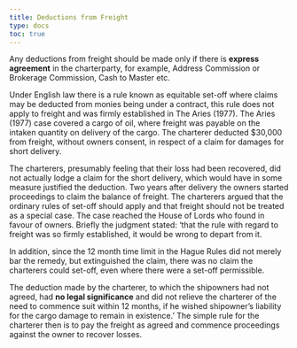 ```yaml
---
title: Deductions from Freight
type: docs
toc: true
---
```


Any deductions from freight should be made only if there is **express agreement** in the charterparty, for example, Address Commission or Brokerage Commission, Cash to Master etc.

Under English law there is a rule known as equitable set-off where claims may be deducted from monies being under a contract, this rule does not apply to freight and was firmly established in The Aries (1977). The Aries (1977) case covered a cargo of oil, where freight was payable on the intaken quantity on delivery of the cargo. The charterer deducted $30,000 from freight, without owners consent, in respect of a claim for damages for short delivery.

The charterers, presumably feeling that their loss had been recovered, did not actually lodge a claim for the short delivery, which would have in some measure justified the deduction. Two years after delivery the owners started proceedings to claim the balance of freight. The charterers argued that the ordinary rules of set-off should apply and that freight should not be treated as a special case. The case reached the House of Lords who found in favour of owners. Briefly the judgment stated: ‘that the rule with regard to freight was so firmly established, it would be wrong to depart from it.

In addition, since the 12 month time limit in the Hague Rules did not merely bar the remedy, but extinguished the claim, there was no claim the charterers could set-off, even where there were a set-off permissible.

The deduction made by the charterer, to which the shipowners had not agreed, had **no legal significance** and did not relieve the charterer of the need to commence suit within 12 months, if he wished shipowner’s liability for the cargo damage to remain in existence.’ The simple rule for the charterer then is to pay the freight as agreed and commence proceedings against the owner to recover losses.


